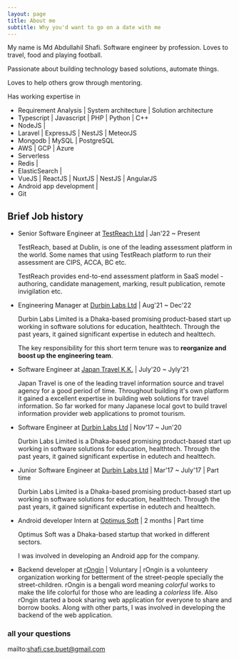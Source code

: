 ```yaml
---
layout: page
title: About me
subtitle: Why you'd want to go on a date with me
---
```


My name is Md Abdullahil Shafi. Software engineer by profession. Loves to travel, food and playing football.

Passionate about building technology based solutions, automate things.

Loves to help others grow through mentoring.

Has working expertise in
  - Requirement Analysis | System architecture | Solution architecture
  - Typescript | Javascript | PHP | Python | C++
  - NodeJS |
  - Laravel | ExpressJS | NestJS | MeteorJS
  - Mongodb | MySQL | PostgreSQL
  - AWS | GCP | Azure
  - Serverless
  - Redis |
  - ElasticSearch |
  - VueJS | ReactJS | NuxtJS | NestJS | AngularJS
  - Android app development |
  - Git

## Brief Job history

- Senior Software Engineer at [TestReach Ltd](testreach.com) | Jan'22 ~ Present

  TestReach, based at Dublin, is one of the leading assessment platform in the world. Some names that using TestReach platform to run their assessment are CIPS, ACCA, BC etc.

  TestReach provides end-to-end assessment platform in SaaS model - authoring, candidate management, marking, result publication, remote invigilation etc.

- Engineering Manager at [Durbin Labs Ltd](durbinlabs.com) | Aug'21 ~ Dec'22

  Durbin Labs Limited is a Dhaka-based promising product-based start up working in software solutions for education, healthtech. Through the past years, it gained significant expertise in edutech and healttech.

  The key responsibility for this short term tenure was to **reorganize and boost up the engineering team**.

- Software Engineer at [Japan Travel K.K.](japantravel.co.jp) | July'20 ~ Jyly'21

  Japan Travel is one of the leading travel information source and travel agency for a good period of time. Throughout building it's own platform it gained a excellent expertise in building web solutions for travel information.
  So far worked for many Japanese local govt to build travel information provider web applications to promot tourism.

- Software Engineer at [Durbin Labs Ltd](durbinlabs.com) | Nov'17 ~ Jun'20

  Durbin Labs Limited is a Dhaka-based promising product-based start up working in software solutions for education, healthtech. Through the past years, it gained significant expertise in edutech and healttech.

- Junior Software Engineer at [Durbin Labs Ltd](durbinlabs.com) | Mar'17 ~ July'17 | Part time

  Durbin Labs Limited is a Dhaka-based promising product-based start up working in software solutions for education, healthtech. Through the past years, it gained significant expertise in edutech and healttech.

- Android developer Intern at [Optimus Soft]() | 2 months | Part time

  Optimus Soft was a Dhaka-based startup that worked in different sectors.

  I was involved in developing an Android app for the company.

- Backend developer at [rOngin](rongin.com) | Voluntary |
  rOngin is a volunteery organization working for betterment of the street-people specially the street-children.
  rOngin is a bengali word meaning *colorful* works to make the life colorful for those who are leading a *colorless* life.
  Also rOngin started a book sharing web application for everyone to share and borrow books. Along with other parts, I was involved in developing the backend of the web application.

### **all** your questions

mailto:shafi.cse.buet@gmail.com
